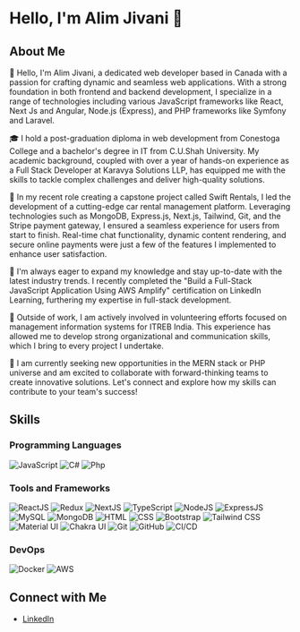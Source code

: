 # Hello, I'm Alim Jivani 👋

## About Me
👋 Hello, I'm Alim Jivani, a dedicated web developer based in Canada with a passion for crafting dynamic and seamless web applications. With a strong foundation in both frontend and backend development, I specialize in a range of technologies including various JavaScript frameworks like React, Next Js and Angular, Node.js (Express), and PHP frameworks like Symfony and Laravel.

🎓 I hold a post-graduation diploma in web development from Conestoga College and a bachelor's degree in IT from C.U.Shah University. My academic background, coupled with over a year of hands-on experience as a Full Stack Developer at Karavya Solutions LLP, has equipped me with the skills to tackle complex challenges and deliver high-quality solutions.

💼 In my recent role creating a capstone project called Swift Rentals, I led the development of a cutting-edge car rental management platform. Leveraging technologies such as MongoDB, Express.js, Next.js, Tailwind, Git, and the Stripe payment gateway, I ensured a seamless experience for users from start to finish. Real-time chat functionality, dynamic content rendering, and secure online payments were just a few of the features I implemented to enhance user satisfaction.

🚀 I'm always eager to expand my knowledge and stay up-to-date with the latest industry trends. I recently completed the "Build a Full-Stack JavaScript Application Using AWS Amplify" certification on LinkedIn Learning, furthering my expertise in full-stack development.

🌱 Outside of work, I am actively involved in volunteering efforts focused on management information systems for ITREB India. This experience has allowed me to develop strong organizational and communication skills, which I bring to every project I undertake.

💬 I am currently seeking new opportunities in the MERN stack or PHP universe and am excited to collaborate with forward-thinking teams to create innovative solutions. Let's connect and explore how my skills can contribute to your team's success!

## Skills
### Programming Languages
![JavaScript](https://img.shields.io/badge/JavaScript-F7DF1E?style=for-the-badge&logo=javascript&logoColor=black)
![C#](https://img.shields.io/badge/C%23-239120?style=for-the-badge&logo=c-sharp&logoColor=white)
![Php](https://img.shields.io/wordpress/plugin/php/:slug
)

### Tools and Frameworks
![ReactJS](https://img.shields.io/badge/ReactJS-61DAFB?style=for-the-badge&logo=react&logoColor=white)
![Redux](https://img.shields.io/badge/Redux-764ABC?style=for-the-badge&logo=redux&logoColor=white)
![NextJS](https://img.shields.io/badge/Next.js-000000?style=for-the-badge&logo=next.js&logoColor=white)
![TypeScript](https://img.shields.io/badge/TypeScript-3178C6?style=for-the-badge&logo=typescript&logoColor=white)
![NodeJS](https://img.shields.io/badge/Node.js-339933?style=for-the-badge&logo=node.js&logoColor=white)
![ExpressJS](https://img.shields.io/badge/Express.js-000000?style=for-the-badge&logo=express&logoColor=white)
![MySQL](https://img.shields.io/badge/MySQL-4479A1?style=for-the-badge&logo=mysql&logoColor=white)
![MongoDB](https://img.shields.io/badge/MongoDB-47A248?style=for-the-badge&logo=mongodb&logoColor=white)
![HTML](https://img.shields.io/badge/HTML-E34F26?style=for-the-badge&logo=html5&logoColor=white)
![CSS](https://img.shields.io/badge/CSS-1572B6?style=for-the-badge&logo=css3&logoColor=white)
![Bootstrap](https://img.shields.io/badge/Bootstrap-563D7C?style=for-the-badge&logo=bootstrap&logoColor=white)
![Tailwind CSS](https://img.shields.io/badge/Tailwind_CSS-38B2AC?style=for-the-badge&logo=tailwind-css&logoColor=white)
![Material UI](https://img.shields.io/badge/Material_UI-0081CB?style=for-the-badge&logo=material-ui&logoColor=white)
![Chakra UI](https://img.shields.io/badge/Chakra_UI-319795?style=for-the-badge&logo=chakra-ui&logoColor=white)
![Git](https://img.shields.io/badge/Git-F05032?style=for-the-badge&logo=git&logoColor=white)
![GitHub](https://img.shields.io/badge/GitHub-181717?style=for-the-badge&logo=github&logoColor=white)
![CI/CD](https://img.shields.io/badge/CI/CD-555555?style=for-the-badge)

### DevOps
![Docker](https://img.shields.io/badge/Docker-2496ED?style=for-the-badge&logo=docker&logoColor=white)
![AWS](https://img.shields.io/badge/AWS-232F3E?style=for-the-badge&logo=amazon-aws&logoColor=white)

## Connect with Me
- [LinkedIn](https://www.linkedin.com/in/alimjivani2202/)
